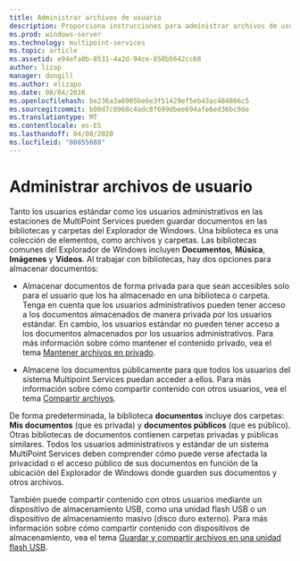 ```yaml
---
title: Administrar archivos de usuario
description: Proporciona instrucciones para administrar archivos de usuario en Multipoint Services
ms.prod: windows-server
ms.technology: multipoint-services
ms.topic: article
ms.assetid: e94efa0b-8531-4a2d-94ce-858b5642cc68
author: lizap
manager: dongill
ms.author: elizapo
ms.date: 08/04/2016
ms.openlocfilehash: be236a3a6905be6e3f51429ef5eb43ac484866c5
ms.sourcegitcommit: b00d7c8968c4adc8f699dbee694afe6ed36bc9de
ms.translationtype: MT
ms.contentlocale: es-ES
ms.lasthandoff: 04/08/2020
ms.locfileid: "80855688"
---
```

# <a name="manage-user-files"></a>Administrar archivos de usuario
Tanto los usuarios estándar como los usuarios administrativos en las estaciones de MultiPoint Services pueden guardar documentos en las bibliotecas y carpetas del Explorador de Windows. Una biblioteca es una colección de elementos, como archivos y carpetas. Las bibliotecas comunes del Explorador de Windows incluyen **Documentos**, **Música**, **Imágenes** y **Vídeos**. Al trabajar con bibliotecas, hay dos opciones para almacenar documentos:  
  
-   Almacenar documentos de forma privada para que sean accesibles solo para el usuario que los ha almacenado en una biblioteca o carpeta. Tenga en cuenta que los usuarios administrativos pueden tener acceso a los documentos almacenados de manera privada por los usuarios estándar. En cambio, los usuarios estándar no pueden tener acceso a los documentos almacenados por los usuarios administrativos. Para más información sobre cómo mantener el contenido privado, vea el tema [Mantener archivos en privado](Keep-Files-Private.md).  
  
-   Almacene los documentos públicamente para que todos los usuarios del sistema Multipoint Services puedan acceder a ellos. Para más información sobre cómo compartir contenido con otros usuarios, vea el tema [Compartir archivos](Share-Files.md).  
  
De forma predeterminada, la biblioteca **documentos** incluye dos carpetas: **Mis documentos** (que es privada) y **documentos públicos** (que es público). Otras bibliotecas de documentos contienen carpetas privadas y públicas similares. Todos los usuarios administrativos y estándar de un sistema MultiPoint Services deben comprender cómo puede verse afectada la privacidad o el acceso público de sus documentos en función de la ubicación del Explorador de Windows donde guarden sus documentos y otros archivos.  
  
También puede compartir contenido con otros usuarios mediante un dispositivo de almacenamiento USB, como una unidad flash USB o un dispositivo de almacenamiento masivo (disco duro externo). Para más información sobre cómo compartir contenido con dispositivos de almacenamiento, vea el tema [Guardar y compartir archivos en una unidad flash USB](Save-and-Share-Files-on-a-USB-Flash-Drive.md). 
